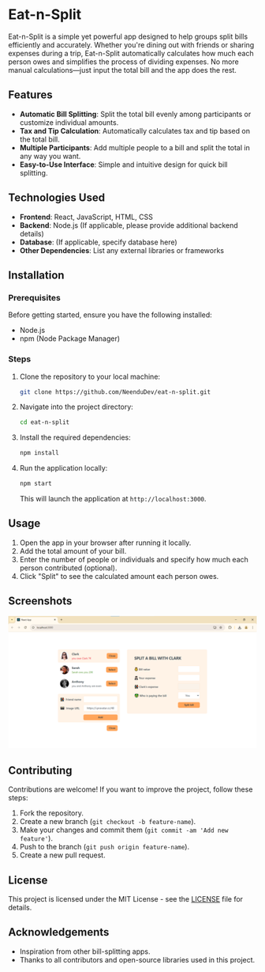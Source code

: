 # Eat-n-Split

Eat-n-Split is a simple yet powerful app designed to help groups split bills efficiently and accurately. Whether you're dining out with friends or sharing expenses during a trip, Eat-n-Split automatically calculates how much each person owes and simplifies the process of dividing expenses. No more manual calculations—just input the total bill and the app does the rest.

## Features

- **Automatic Bill Splitting**: Split the total bill evenly among participants or customize individual amounts.
- **Tax and Tip Calculation**: Automatically calculates tax and tip based on the total bill.
- **Multiple Participants**: Add multiple people to a bill and split the total in any way you want.
- **Easy-to-Use Interface**: Simple and intuitive design for quick bill splitting.

## Technologies Used

- **Frontend**: React, JavaScript, HTML, CSS
- **Backend**: Node.js (If applicable, please provide additional backend details)
- **Database**: (If applicable, specify database here)
- **Other Dependencies**: List any external libraries or frameworks

## Installation

### Prerequisites

Before getting started, ensure you have the following installed:

- Node.js
- npm (Node Package Manager)

### Steps

1. Clone the repository to your local machine:

   ```bash
   git clone https://github.com/NeenduDev/eat-n-split.git
   ```

2. Navigate into the project directory:

   ```bash
   cd eat-n-split
   ```

3. Install the required dependencies:

   ```bash
   npm install
   ```

4. Run the application locally:

   ```bash
   npm start
   ```

   This will launch the application at `http://localhost:3000`.

## Usage

1. Open the app in your browser after running it locally.
2. Add the total amount of your bill.
3. Enter the number of people or individuals and specify how much each person contributed (optional).
4. Click "Split" to see the calculated amount each person owes.

## Screenshots

![Screenshot](screenshot.png)

## Contributing

Contributions are welcome! If you want to improve the project, follow these steps:

1. Fork the repository.
2. Create a new branch (`git checkout -b feature-name`).
3. Make your changes and commit them (`git commit -am 'Add new feature'`).
4. Push to the branch (`git push origin feature-name`).
5. Create a new pull request.

## License

This project is licensed under the MIT License - see the [LICENSE](./LICENCE.txt) file for details.

## Acknowledgements

- Inspiration from other bill-splitting apps.
- Thanks to all contributors and open-source libraries used in this project.
